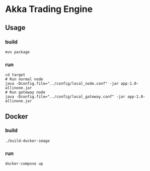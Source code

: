 # Akka Trading Engine

## Usage

### build

``` shell script
mvn package
```

### run

```shell script
cd target
# Run normal node
java -Dconfig.file="../config/local_node.conf" -jar app-1.0-allinone.jar
# Run gateway node
java -Dconfig.file="../config/local_gateway.conf" -jar app-1.0-allinone.jar
```
 
 ## Docker
 
 ### build
 
 ```shell script
./build-docker-image
```

### run

```shell script
docker-compose up
```